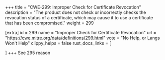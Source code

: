 +++
title = "CWE-299: Improper Check for Certificate Revocation"
description	= "The product does not check or incorrectly checks the revocation status of a certificate, which may cause it to use a certificate that has been compromised."
weight = 299

[extra]
id = 299
name = "Improper Check for Certificate Revocation"
url = "https://cwe.mitre.org/data/definitions/299.html"
vote = "No Help, or Langs Won't Help"
clippy_helps = false
rust_docs_links = [
	
]
+++
See 295 reason
